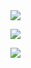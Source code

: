 <img src="https://media.giphy.com/media/1sgetPM00wWqJpVUTl/giphy.gif"/>

![](https://raw.githubusercontent.com/talmkg/github-stats/master/generated/overview.svg#gh-dark-mode-only)


![](https://raw.githubusercontent.com/username/github-stats/master/generated/languages.svg#gh-dark-mode-only)
